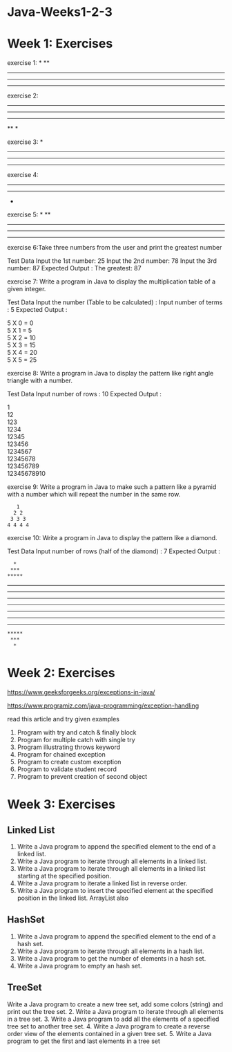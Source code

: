 # Java-Weeks1-2-3

# Week 1: Exercises
exercise 1:
*
**
***
****
*****


exercise 2:
*****
****
***
**
*


exercise 3:
   *  
  ***
 *****
*******

exercise 4:
*****
 ***
  *

exercise 5:
     *
    **
   ***
  ****
******

exercise 6:Take three numbers from the user and print the greatest number

Test Data
Input the 1st number: 25
Input the 2nd number: 78
Input the 3rd number: 87
Expected Output :
The greatest: 87


exercise 7: Write a program in Java to display the multiplication table of a given integer. 

Test Data
Input the number (Table to be calculated) : Input number of terms : 5
Expected Output :

5 X 0 = 0                                                                        
5 X 1 = 5                                                                        
5 X 2 = 10                                                                       
5 X 3 = 15                                                                       
5 X 4 = 20                                                                       
5 X 5 = 25

exercise 8: Write a program in Java to display the pattern like right angle triangle with a number. 

Test Data
Input number of rows : 10
Expected Output :

1                                                                                
12                                                                               
123                                                                              
1234                                                                             
12345                                                                            
123456                                                                           
1234567                                                                          
12345678                                                                         
123456789                                                                        
12345678910

exercise 9: Write a program in Java to make such a pattern like a pyramid with a number which will repeat the number in the same row. 

       1
      2 2
     3 3 3
    4 4 4 4 


exercise 10: Write a program in Java to display the pattern like a diamond. 

Test Data
Input number of rows (half of the diamond) : 7
Expected Output :

                                                                                 
      *                                                                          
     ***                                                                         
    *****                                                                        
   *******                                                                       
  *********                                                                      
 ***********                                                                     
*************                                                                    
 ***********                                                                     
  *********                                                                      
   *******                                                                       
    *****                                                                        
     ***                                                                         
      *       


# Week 2: Exercises

https://www.geeksforgeeks.org/exceptions-in-java/

https://www.programiz.com/java-programming/exception-handling

read this article and try given examples


1. Program with try and catch & finally block
2. Program for multiple catch with single try
3. Program illustrating throws keyword
4. Program for chained exception
5. Program to create custom exception
6. Program to validate student record
7. Program to prevent creation of second object


# Week 3: Exercises

## Linked List

1. Write a Java program to append the specified element to the end of a linked list.
2. Write a Java program to iterate through all elements in a linked list. 
3. Write a Java program to iterate through all elements in a linked list starting at the specified position. 
4. Write a Java program to iterate a linked list in reverse order.
5. Write a Java program to insert the specified element at the specified position in the linked list.
ArrayList also

## HashSet

1. Write a Java program to append the specified element to the end of a hash set. 
2. Write a Java program to iterate through all elements in a hash list. 
3. Write a Java program to get the number of elements in a hash set. 
4. Write a Java program to empty an hash set.

## TreeSet

Write a Java program to create a new tree set, add some colors (string) and print out the tree set. 
2. Write a Java program to iterate through all elements in a tree set.
3. Write a Java program to add all the elements of a specified tree set to another tree set. 
4. Write a Java program to create a reverse order view of the elements contained in a given tree set.
5. Write a Java program to get the first and last elements in a tree set

    
